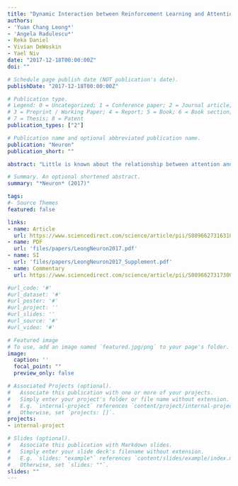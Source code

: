 ```yaml
---
title: "Dynamic Interaction between Reinforcement Learning and Attention in Multidimensional Environments"
authors: 
- 'Yuan Chang Leong*'
- 'Angela Radulescu*'
- Reka Daniel
- Vivian DeWoskin
- Yael Niv
date: "2017-12-18T00:00:00Z"
doi: ""

# Schedule page publish date (NOT publication's date).
publishDate: "2017-12-18T00:00:00Z"

# Publication type.
# Legend: 0 = Uncategorized; 1 = Conference paper; 2 = Journal article;
# 3 = Preprint / Working Paper; 4 = Report; 5 = Book; 6 = Book section;
# 7 = Thesis; 8 = Patent
publication_types: ["2"]

# Publication name and optional abbreviated publication name.
publication: "Neuron"
publication_short: ""

abstract: "Little is known about the relationship between attention and learning during decision making. Using eye tracking and multivariate pattern analysis of fMRI data, we measured participants' dimensional attention as they performed a trial-and-error learning task in which only one of three stimulus dimensions was relevant for reward at any given time. Analysis of participants' choices revealed that attention biased both value computation during choice and value update during learning. Value signals in the ventromedial prefrontal cortex and prediction errors in the striatum were similarly biased by attention. In turn, participants' focus of attention was dynamically modulated by ongoing learning. Attentional switches across dimensions correlated with activity in a frontoparietal attention network, which showed enhanced connectivity with the ventromedial prefrontal cortex between switches. Our results suggest a bidirectional interaction between attention and learning: attention constrains learning to relevant dimensions of the environment, while we learn what to attend to via trial and error."

# Summary. An optional shortened abstract.
summary: "*Neuron* (2017)"

tags:
#- Source Themes
featured: false

links:
- name: Article 
  url: https://www.sciencedirect.com/science/article/pii/S089662731631039X
- name: PDF
  url: 'files/papers/LeongNeuron2017.pdf'
- name: SI
  url: 'files/papers/LeongNeuron2017_Supplement.pdf'
- name: Commentary
  url: https://www.sciencedirect.com/science/article/pii/S0896627317300065

#url_code: '#'
#url_dataset: '#'
#url_poster: '#'
#url_project: ''
#url_slides: ''
#url_source: '#'
#url_video: '#'

# Featured image
# To use, add an image named `featured.jpg/png` to your page's folder. 
image:
  caption: ''
  focal_point: ""
  preview_only: false

# Associated Projects (optional).
#   Associate this publication with one or more of your projects.
#   Simply enter your project's folder or file name without extension.
#   E.g. `internal-project` references `content/project/internal-project/index.md`.
#   Otherwise, set `projects: []`.
projects:
- internal-project

# Slides (optional).
#   Associate this publication with Markdown slides.
#   Simply enter your slide deck's filename without extension.
#   E.g. `slides: "example"` references `content/slides/example/index.md`.
#   Otherwise, set `slides: ""`.
slides: ""
---
```

